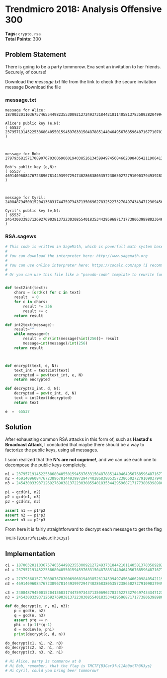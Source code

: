 # Trendmicro 2018: Analysis Offensive 300

__Tags:__ `crypto`, `rsa`  
__Total Points:__ 300

## Problem Statement

There is going to be a party tommorow. Eva sent an invitation to her friends. Securely, of course!

Download the _message.txt_ file from the link to check the secure invitation message
Download the file

### message.txt

```
message for Alice:
18700320110367574655449823553009212724937318442101140581378358928204994827498139841897479168675123789374462637095265564472109735802305521045676412446455683615469865332270051569768255072111079626023422

Alice's public key (e,N):
( 65537 , 23795719145225386804055015945976331504878851440464956768596487167710701468817080174616923533397144140667518414516928416724767417895751634838329442802874972281385084714429143592029962130216053890866347 )



message for Bob:
27979368157170890767030069060194038526134599497456846620984054211906413024410400026053694007247773572972357106574636186987337336771777265971389911503143036021889778839064900818858188026318442675667707

Bob's public key (e,N):
( 65537 , 46914096084767238967814493997294740286838053572386502727910903794939283633197997427383196569296188299557978279732421725469482678512672280108542428152186999218210536447287087212703368704976239539968977 )



message for Cyril:
24084879450015204136831744759734371350696278325227327049743434712309456808867398488915798176282769616955247276506807739249439515225213919008982824219656080794207250454008942016125074768497986930713993

Cyril's public key (e,N):
( 65537 , 24543003393712692769038137223030855401835344295968717177380639898023646407807465197761211529143336105057325706788229129519925129413109571220297378014990693203802558792781281981621549760273376606206491 )
```

### RSA.sagews

```python
# This code is written in SageMath, which is powerfull math system based on Python
#
# You can download the interpreter here: http://www.sagemath.org
#
# You can use online interpreter here: https://cocalc.com/app (I recommend this option)
#
# Or you can use this file like a "pseudo-code" template to rewrite functions you need into another programming language - the advantage of Python code is, that it's really easy to understand what it should do.


def text2int(text):
    chars = [ord(c) for c in text]
    result  = 0
    for c in chars:
        result *= 256
        result += c
    return result

def int2text(message):
    result=""
    while message>0:
        result = chr(int(message)%int(256))+ result
        message=int(message)/int(256)
    return result



def encrypt(text, e, N):
    text_int = text2int(text)
    encrypted = pow(text_int, e, N)
    return encrypted

def decrypt(x_int, d, N):
    decrypted = pow(x_int, d, N)
    text = int2text(decrypted)
    return text

e  =  65537
```

## Solution

After exhausting common RSA attacks in this form of, such as __Hastad's Broadcast Attack__, I concluded that maybe there should be a way to factorize the public keys, using all messages.

I soon realized that the __N's are not coprime!__, and we can use each one to decompose the public keys completely.

```python
n1 = 23795719145225386804055015945976331504878851440464956768596487167710701468817080174616923533397144140667518414516928416724767417895751634838329442802874972281385084714429143592029962130216053890866347
n2 = 46914096084767238967814493997294740286838053572386502727910903794939283633197997427383196569296188299557978279732421725469482678512672280108542428152186999218210536447287087212703368704976239539968977
n3 = 24543003393712692769038137223030855401835344295968717177380639898023646407807465197761211529143336105057325706788229129519925129413109571220297378014990693203802558792781281981621549760273376606206491

p1 = gcd(n1, n2)
p2 = gcd(n1, n3)
p3 = gcd(n2, n3)

assert n1 == p1*p2
assert n2 == p1*p3
assert n3 == p2*p3
```

From here it is fairly straightforward to decrypt each message to get the flag

`TMCTF{B3Car3fu11Ab0utTh3K3ys}`
## Implementation

```python
c1 = 18700320110367574655449823553009212724937318442101140581378358928204994827498139841897479168675123789374462637095265564472109735802305521045676412446455683615469865332270051569768255072111079626023422
n1 = 23795719145225386804055015945976331504878851440464956768596487167710701468817080174616923533397144140667518414516928416724767417895751634838329442802874972281385084714429143592029962130216053890866347

c2 = 27979368157170890767030069060194038526134599497456846620984054211906413024410400026053694007247773572972357106574636186987337336771777265971389911503143036021889778839064900818858188026318442675667707
n2 = 46914096084767238967814493997294740286838053572386502727910903794939283633197997427383196569296188299557978279732421725469482678512672280108542428152186999218210536447287087212703368704976239539968977

c3 = 24084879450015204136831744759734371350696278325227327049743434712309456808867398488915798176282769616955247276506807739249439515225213919008982824219656080794207250454008942016125074768497986930713993
n3 = 24543003393712692769038137223030855401835344295968717177380639898023646407807465197761211529143336105057325706788229129519925129413109571220297378014990693203802558792781281981621549760273376606206491

def do_decrypt(c, n, n2, n3):
	p = gcd(n, n2)
	q = gcd(n, n3)
	assert p*q == n
	phi = (p-1)*(q-1)
	d = modinv(e, phi)
	print(decrypt(c, d, n))

do_decrypt(c1, n1, n2, n3)
do_decrypt(c2, n2, n1, n3)
do_decrypt(c3, n3, n2, n1)

# Hi Alice, party is tommorow at 8
# Hi Bob, remember, that the flag is TMCTF{B3Car3fu11Ab0utTh3K3ys}
# Hi Cyril, could you bring beer tommorow?
```
